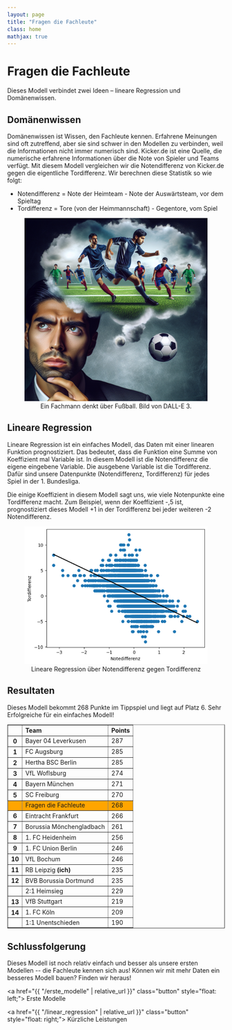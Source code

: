 ```yaml
---
layout: page
title: "Fragen die Fachleute"
class: home
mathjax: true
---
```


# Fragen die Fachleute

Dieses Modell verbindet zwei Ideen – lineare Regression und Domänenwissen.

## Domänenwissen

Domänenwissen ist Wissen, den Fachleute kennen.
Erfahrene Meinungen sind oft zutreffend, aber sie sind schwer in den Modellen zu verbinden, weil die Informationen nicht immer numerisch sind.
Kicker.de ist eine Quelle, die numerische erfahrene Informationen über die Note von Spieler und Teams verfügt.
Mit diesem Modell vergleichen wir die Notendifferenz von Kicker.de gegen die eigentliche Tordifferenz.
Wir berechnen diese Statistik so wie folgt:

- Notendifferenz = Note der Heimteam - Note der Auswärtsteam, vor dem Spieltag
- Tordifferenz = Tore (von der Heimmannschaft) - Gegentore, vom Spiel

<figure style="text-align: center">
  <img src="/plots/fussball_denken.png" alt="A person thinking about football" />
  <figcaption>Ein Fachmann denkt über Fußball. Bild von DALL-E 3.</figcaption>
</figure>

## Lineare Regression

Lineare Regression ist ein einfaches Modell, das Daten mit einer linearen Funktion prognostiziert.
Das bedeutet, dass die Funktion eine Summe von Koeffizient mal Variable ist.
In diesem Modell ist die Notendifferenz die eigene eingebene Variable.
Die ausgebene Variable ist die Tordifferenz.
Dafür sind unsere Datenpunkte (Notendifferenz, Tordifferenz) für jedes Spiel in der 1. Bundesliga.

Die einige Koeffizient in diesem Modell sagt uns, wie viele Notenpunkte eine Tordifferenz macht.
Zum Beispiel, wenn der Koeffizient -,5 ist, prognostiziert dieses Modell +1 in der Tordifferenz bei jeder weiteren -2 Notendifferenz.

<figure style="text-align: center">
  <img src="/plots/note_lin_reg.png"/>
  <figcaption>Lineare Regression über Notendifferenz gegen Tordifferenz</figcaption>
</figure>

## Resultaten

Dieses Modell bekommt 268 Punkte im Tippspiel und liegt auf Platz 6.
Sehr Erfolgreiche für ein einfaches Modell!

<table border="1" class="dataframe rendered_html" align="center">
  <thead>
    <tr style="text-align: left;">
      <th></th>
      <th>Team</th>
      <th>Points</th>
    </tr>
  </thead>
  <tbody>
    <tr>
      <th>0</th>
      <td>Bayer 04 Leverkusen</td>
      <td>287</td>
    </tr>
    <tr>
      <th>1</th>
      <td>FC Augsburg</td>
      <td>285</td>
    </tr>
    <tr>
      <th>2</th>
      <td>Hertha BSC Berlin</td>
      <td>285</td>
    </tr>
    <tr>
      <th>3</th>
      <td>VfL Woflsburg</td>
      <td>274</td>
    </tr>
    <tr>
      <th>4</th>
      <td>Bayern München</td>
      <td>271</td>
    </tr>
    <tr>
      <th>5</th>
      <td>SC Freiburg</td>
      <td>270</td>
    </tr>
    <tr style="background: orange">
      <th></th>
      <td>Fragen die Fachleute</td>
      <td>268</td>
    </tr>
    <tr>
      <th>6</th>
      <td>Eintracht Frankfurt</td>
      <td>266</td>
    </tr>
    <tr>
      <th>7</th>
      <td>Borussia Mönchengladbach</td>
      <td>261</td>
    </tr>
    <tr>
      <th>8</th>
      <td>1. FC Heidenheim</td>
      <td>256</td>
    </tr>
    <tr>
      <th>9</th>
      <td>1. FC Union Berlin</td>
      <td>246</td>
    </tr>
    <tr>
      <th>10</th>
      <td>VfL Bochum</td>
      <td>246</td>
    </tr>
    <tr>
      <th>11</th>
      <td>RB Leipzig <b>(ich)</b></td>
      <td>235</td>
    </tr>
    <tr>
      <th>12</th>
      <td>BVB Borussia Dortmund</td>
      <td>235</td>
    </tr>
    <tr>
      <th></th>
      <td>2:1 Heimsieg</td>
      <td>229</td>
    </tr>
    <tr>
      <th>13</th>
      <td>VfB Stuttgart</td>
      <td>219</td>
    </tr>
    <tr>
      <th>14</th>
      <td>1. FC Köln</td>
      <td>209</td>
    </tr>
    <tr>
      <th></th>
      <td>1:1 Unentschieden</td>
      <td>190</td>
    </tr>
  </tbody>
</table>

## Schlussfolgerung

Dieses Modell ist noch relativ einfach und besser als unsere ersten Modellen -- die Fachleute kennen sich aus!
Können wir mit mehr Daten ein besseres Modell bauen?
Finden wir heraus!

<a href="{{ "/erste_modelle" | relative_url }}" class="button" style="float: left;">
  <i class="fas fa-chevron-circle-left"></i>
  Erste Modelle
</a>

<a href="{{ "/linear_regression" | relative_url }}" class="button" style="float: right;">
  <i class="fas fa-chevron-circle-right"></i>
  Kürzliche Leistungen
</a>